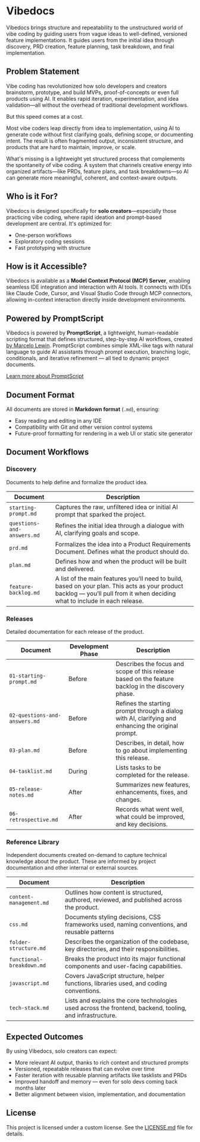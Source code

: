 # Vibedocs

Vibedocs brings structure and repeatability to the unstructured world of vibe coding by guiding users from vague ideas to well-defined, versioned feature implementations. It guides users from the initial idea through discovery, PRD creation, feature planning, task breakdown, and final implementation.

## Problem Statement

Vibe coding has revolutionized how solo developers and creators brainstorm, prototype, and build MVPs, proof-of-concepts or even full products using AI. It enables rapid iteration, experimentation, and idea validation—all without the overhead of traditional development workflows.

But this speed comes at a cost.

Most vibe coders leap directly from idea to implementation, using AI to generate code without first clarifying goals, defining scope, or documenting intent. The result is often fragmented output, inconsistent structure, and products that are hard to maintain, improve, or scale.

What's missing is a lightweight yet structured process that complements the spontaneity of vibe coding. A system that channels creative energy into organized artifacts—like PRDs, feature plans, and task breakdowns—so AI can generate more meaningful, coherent, and context-aware outputs.

## Who is it For?

Vibedocs is designed specifically for **solo creators**—especially those practicing vibe coding, where rapid ideation and prompt-based development are central. It's optimized for:

- One-person workflows
- Exploratory coding sessions
- Fast prototyping with structure

## How is it Accessible?

Vibedocs is available as a **Model Context Protocol (MCP) Server**, enabling seamless IDE integration and interaction with AI tools. It connects with IDEs like Claude Code, Cursor, and Visual Studio Code through MCP connectors, allowing in-context interaction directly inside development environments.

## Powered by PromptScript

Vibedocs is powered by **PromptScript**, a lightweight, human-readable scripting format that defines structured, step-by-step AI workflows, created [by Marcelo Lewin](https://www.bymarcelolewin.com). PromptScript combines simple XML-like tags with natural language to guide AI assistants through prompt execution, branching logic, conditionals, and iterative refinement — all tied to dynamic project documents.

[Learn more about PromptScript](.vibedocs/reference-library/promptscript-reference.md)

## Document Format

All documents are stored in **Markdown format** (`.md`), ensuring:

- Easy reading and editing in any IDE
- Compatibility with Git and other version control systems
- Future-proof formatting for rendering in a web UI or static site generator

## Document Workflows

### Discovery
Documents to help define and formalize the product idea.

| Document                   | Description                                                                      |
| -------------------------- | -------------------------------------------------------------------------------- |
| `starting-prompt.md` | Captures the raw, unfiltered idea or initial AI prompt that sparked the project. |
| `questions-and-answers.md` | Refines the initial idea through a dialogue with AI, clarifying goals and scope. |
| `prd.md` | Formalizes the idea into a Product Requirements Document. Defines what the product should do. |
| `plan.md` | Defines how and when the product will be built and delivered. |
| `feature-backlog.md` | A list of the main features you’ll need to build, based on your plan. This acts as your product backlog — you’ll pull from it when deciding what to include in each release. |

### Releases
Detailed documentation for each release of the product.

| Document           | Development Phase  | Description                                                        |
| ------------------ | ------------------ | ------------------------------------------------------------------ |
| `01-starting-prompt.md` | Before | Describes the focus and scope of this release based on the feature backlog in the discovery phase. |
| `02-questions-and-answers.md` | Before | Refines the starting prompt through a dialog with AI, clarifying and enhancing the original prompt. |
| `03-plan.md` | Before | Describes, in detail, how to go about implementing this release. |
| `04-tasklist.md` | During | Lists tasks to be completed for the release. |
| `05-release-notes.md` | After | Summarizes new features, enhancements, fixes, and changes. |
| `06-retrospective.md` | After | Records what went well, what could be improved, and key decisions. |

### Reference Library 
Independent documents created on-demand to capture technical knowledge about the product. These are informed by project documentation and other internal or external sources.

| Document           | Description                                                        |
| ------------------ | ------------------------------------------------------------------ |
| `content-management.md` | Outlines how content is structured, authored, reviewed, and published across the product. |
| `css.md` | Documents styling decisions, CSS frameworks used, naming conventions, and reusable patterns  |
| `folder-structure.md` | Describes the organization of the codebase, key directories, and their responsibilities.|
| `functional-breakdown.md` | Breaks the product into its major functional components and user-facing capabilities.|
| `javascript.md` | Covers JavaScript structure, helper functions, libraries used, and coding conventions.|
| `tech-stack.md` | Lists and explains the core technologies used across the frontend, backend, tooling, and infrastructure.|

## Expected Outcomes

By using Vibedocs, solo creators can expect:
- More relevant AI output, thanks to rich context and structured prompts
- Versioned, repeatable releases that can evolve over time
- Faster iteration with reusable planning artifacts like tasklists and PRDs
- Improved handoff and memory — even for solo devs coming back months later
- Better alignment between vision, implementation, and documentation

## License

This project is licensed under a custom license. See the [LICENSE.md](LICENSE.md) file for details.